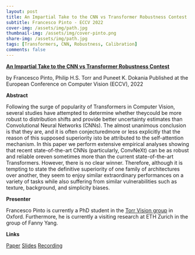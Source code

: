 ```yaml
---
layout: post
title: An Impartial Take to the CNN vs Transformer Robustness Contest
subtitle: Francesco Pinto - ECCV 2022
cover-img: /assets/img/path.jpg
thumbnail-img: /assets/img/cover-pinto.png
share-img: /assets/img/path.jpg
tags: [Transformers, CNN, Robustness, Calibration]
comments: false
---
```


[**An Impartial Take to the CNN vs Transformer Robustness Contest**](https://arxiv.org/pdf/2207.11347.pdf)

by Francesco Pinto, Philip H.S. Torr and Puneet K. Dokania
Published at the European Conference on Computer Vision (ECCV), 2022

**Abstract**

Following the surge of popularity of Transformers in Computer Vision, several studies have attempted to determine whether theycould  be  more  robust  to  distribution  shifts  and  provide  better  uncertainty estimates than Convolutional Neural Networks (CNNs). The almost unanimous conclusion is that they are, and it is often conjecturedmore  or  less  explicitly  that  the  reason  of  this  supposed  superiority  isto be attributed to the self-attention mechanism. In this paper we perform  extensive  empirical  analyses  showing  that  recent  state-of-the-art CNNs  (particularly,  ConvNeXt)  can  be  as  robust  and  reliable  oreven  sometimes  more  than  the  current  state-of-the-art  Transformers. However,  there  is  no  clear  winner.  Therefore,  although  it  is  tempting to state the definitive superiority of one family of architectures over another, they seem to enjoy similar extraordinary performances on a variety of tasks while also suffering from similar vulnerabilities such as texture, background, and simplicity biases.

**Presenter**

Francesco Pinto is currently a PhD student in the [Torr Vision group](https://torrvision.com/) in Oxford. Furthermore, he is currently a visiting research at ETH Zurich in the group of Fanny Yang. 

**Links**

[Paper](https://arxiv.org/pdf/2207.11347.pdf)
[Slides](https://docs.google.com/presentation/d/13_sRJnEbgbOc7W7PSJhQEXh2k4M7dDYma6bkNVxo1eI/edit?usp=sharing)
[Recording](https://www.youtube.com/watch?v=aOvMj4UOygQ)
